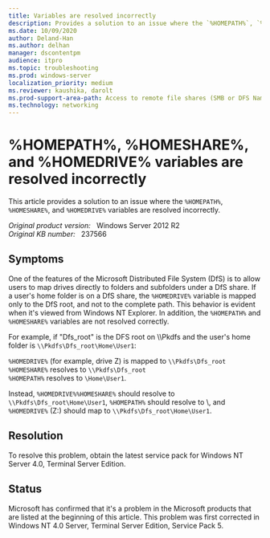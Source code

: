 ```yaml
---
title: Variables are resolved incorrectly
description: Provides a solution to an issue where the `%HOMEPATH%`, `%HOMESHARE%`, and `%HOMEDRIVE%` variables are resolved incorrectly.
ms.date: 10/09/2020
author: Deland-Han 
ms.author: delhan
manager: dscontentpm
audience: itpro
ms.topic: troubleshooting
ms.prod: windows-server
localization_priority: medium
ms.reviewer: kaushika, darolt
ms.prod-support-area-path: Access to remote file shares (SMB or DFS Namespace)
ms.technology: networking
---
```

# %HOMEPATH%, %HOMESHARE%, and %HOMEDRIVE% variables are resolved incorrectly

This article provides a solution to an issue where the `%HOMEPATH%`, `%HOMESHARE%`, and `%HOMEDRIVE%` variables are resolved incorrectly.

_Original product version:_ &nbsp; Windows Server 2012 R2  
_Original KB number:_ &nbsp; 237566

## Symptoms

One of the features of the Microsoft Distributed File System (DfS) is to allow users to map drives directly to folders and subfolders under a DfS share. If a user's home folder is on a DfS share, the `%HOMEDRIVE%` variable is mapped only to the DfS root, and not to the complete path. This behavior is evident when it's viewed from Windows NT Explorer. In addition, the `%HOMEPATH%` and `%HOMESHARE%` variables are not resolved correctly.

For example, if "Dfs_root" is the DFS root on \\\\Pkdfs and the user's home folder is `\\Pkdfs\Dfs_root\Home\User1`:

`%HOMEDRIVE%` (for example, drive Z) is mapped to `\\Pkdfs\Dfs_root`  
`%HOMESHARE%` resolves to `\\Pkdfs\Dfs_root`  
`%HOMEPATH%` resolves to `\Home\User1`.

Instead, `%HOMEDRIVE%%HOMESHARE%` should resolve to `\\Pkdfs\Dfs_root\Home\User1`, `%HOMEPATH%` should resolve to \\, and `%HOMEDRIVE%` (Z:) should map to `\\Pkdfs\Dfs_root\Home\User1`.

## Resolution

To resolve this problem, obtain the latest service pack for Windows NT Server 4.0, Terminal Server Edition.

## Status

Microsoft has confirmed that it's a problem in the Microsoft products that are listed at the beginning of this article. This problem was first corrected in Windows NT 4.0 Server, Terminal Server Edition, Service Pack 5.
